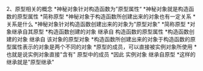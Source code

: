 2、原型相关的概念
    *神秘对象针对构造函数为”原型属性“
        *神秘对象就是构造函数的原型属性
        *简称原型
    *神秘对象于构造函数所创建出来的对象也有一定关系
        *关系是什么
        *神秘对象针对构造函数创建出来的对象为"原型对象"
        *简称原型
    *对象继承自其原型
        *构造函数创建的对象 继承自 构造函数的原型属性
        *构造函数创建的对象 继承自 该对象的原型对象
        *构造函数所创建出来的对象于构造函数的原型属性表示的对象是两个不同的对象
            *原型的成员，可以直接被实例对象所使用
            *也就是说实例对象直接"含有" 原型中的成员
            *因此 实例对象 继承自原型
            *这样的继承就是"原型继承"